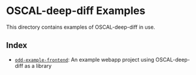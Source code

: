 # OSCAL-deep-diff Examples

This directory contains examples of OSCAL-deep-diff in use.

## Index

-   [`odd-example-frontend`](./odd-example-frontend/): An example webapp project using OSCAL-deep-diff as a library
